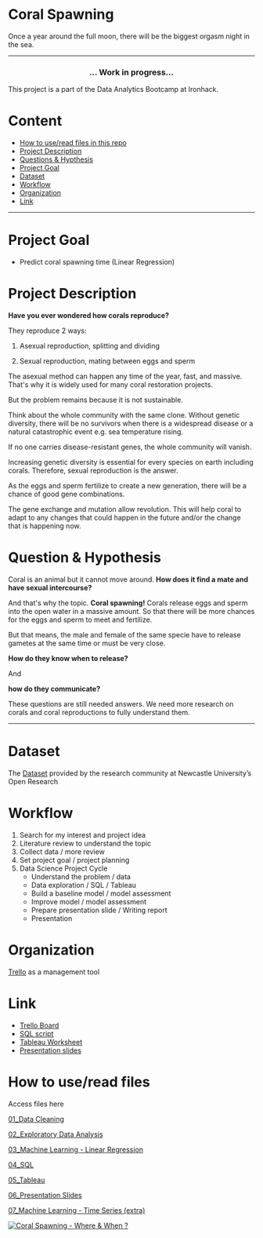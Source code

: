 # Coral Spawning
Once a year around the full moon, there will be the biggest orgasm night in the sea. 


---

<h3 align="center">
... Work in progress...
</h3>

This project is a part of the Data Analytics Bootcamp at Ironhack. 


# Content
- [How to use/read files in this repo](#how-to-useread-files)
- [Project Description](#project-description)
- [Questions & Hypthesis](#question--hypothesis)
- [Project Goal](#project-goal)
- [Dataset](#dataset)
- [Workflow](#workflow)
- [Organization](#organization)
- [Link](#link)

---

# Project Goal
- Predict coral spawning time (Linear Regression)

# Project Description
**Have you ever wondered how corals reproduce?**

They reproduce 2 ways:
1. Asexual reproduction, splitting and dividing

2. Sexual reproduction, mating between eggs and sperm

The asexual method can happen any time of the year, fast, and massive. That's why it is widely used for many coral restoration projects. 

But the problem remains because it is not sustainable.

Think about the whole community with the same clone. Without genetic diversity, there will be no survivors when there is a widespread disease or a natural catastrophic event e.g. sea temperature rising. 

If no one carries disease-resistant genes, the whole community will vanish.

Increasing genetic diversity is essential for every species on earth including corals. Therefore, sexual reproduction is the answer. 

As the eggs and sperm fertilize to create a new generation, there will be a chance of good gene combinations. 

The gene exchange and mutation allow revolution. This will help coral to adapt to any changes that could happen in the future and/or the change that is happening now.

# Question & Hypothesis
Coral is an animal but it cannot move around. **How does it find a mate and have sexual intercourse?**

And that's why the topic. **Coral spawning!**
Corals release eggs and sperm into the open water in a massive amount. So that there will be more chances for the eggs and sperm to meet and fertilize.

But that means, the male and female of the same specie have to release gametes at the same time or must be very close.


**How do they know when to release?** 

And 

**how do they communicate?** 


These questions are still needed answers. We need more research on corals and coral reproductions to fully understand them. 

---

# Dataset
The [Dataset](https://data.ncl.ac.uk/articles/dataset/Coral_Spawning_Database/13082333/1?file=25048202) provided by the research community at Newcastle University’s Open Research

# Workflow
1. Search for my interest and project idea
2. Literature review to understand the topic
3. Collect data / more review
4. Set project goal / project planning
5. Data Science Project Cycle
    - Understand the problem / data
    - Data exploration / SQL / Tableau
    - Build a baseline model / model assessment
    - Improve model / model assessment
    - Prepare presentation slide / Writing report
    - Presentation

# Organization
[Trello](https://trello.com/b/sKsXVqJ7/coralspawning) as a management tool

# Link
- [Trello Board](https://trello.com/b/sKsXVqJ7/coralspawning)
- [SQL script](https://github.com/suphawadeeth/coral-spawning/blob/main/coral_spawning.sql)
- [Tableau Worksheet](https://public.tableau.com/shared/9H39Q2K87?:display_count=n&:origin=viz_share_link)
- [Presentation slides](https://github.com/suphawadeeth/coral-spawning/blob/main/06_presentation_slide/coral_spawning_slides.pdf)

# How to use/read files
Access files here

[01_Data Cleaning](https://github.com/suphawadeeth/coral-spawning/blob/main/01_data_cleaning/data_cleaning.ipynb)

[02_Exploratory Data Analysis](https://github.com/suphawadeeth/coral-spawning/blob/main/02_EDA/exploratory_data_analysis.ipynb)

[03_Machine Learning - Linear Regression](https://github.com/suphawadeeth/coral-spawning/blob/main/03_ML_linear_regression/linear_regression.ipynb)

[04_SQL](https://github.com/suphawadeeth/coral-spawning/blob/main/04_SQL/coral_spawning.sql)

[05_Tableau](https://public.tableau.com/shared/9H39Q2K87?:display_count=n&:origin=viz_share_link)

[06_Presentation Slides](https://github.com/suphawadeeth/coral-spawning/blob/main/06_presentation_slide/coral_spawning_slides.pdf)

[07_Machine Learning - Time Series (extra)](https://github.com/suphawadeeth/coral-spawning/blob/main/07_ML_time_series_(extra)/time_series.ipynb)



<div class='tableauPlaceholder' id='viz1690600670991' style='position: relative'><noscript><a href='#'><img alt='Coral Spawning - Where &amp; When ? ' src='https:&#47;&#47;public.tableau.com&#47;static&#47;images&#47;97&#47;9733T9JX2&#47;1_rss.png' style='border: none' /></a></noscript><object class='tableauViz'  style='display:none;'><param name='host_url' value='https%3A%2F%2Fpublic.tableau.com%2F' /> <param name='embed_code_version' value='3' /> <param name='path' value='shared&#47;9733T9JX2' /> <param name='toolbar' value='yes' /><param name='static_image' value='https:&#47;&#47;public.tableau.com&#47;static&#47;images&#47;97&#47;9733T9JX2&#47;1.png' /> <param name='animate_transition' value='yes' /><param name='display_static_image' value='yes' /><param name='display_spinner' value='yes' /><param name='display_overlay' value='yes' /><param name='display_count' value='yes' /><param name='language' value='de-DE' /><param name='filter' value='publish=yes' /></object></div>                <script type='text/javascript'>                    var divElement = document.getElementById('viz1690600670991');                    var vizElement = divElement.getElementsByTagName('object')[0];                    vizElement.style.width='1016px';vizElement.style.height='991px';                    var scriptElement = document.createElement('script');                    scriptElement.src = 'https://public.tableau.com/javascripts/api/viz_v1.js';                    vizElement.parentNode.insertBefore(scriptElement, vizElement);                </script>